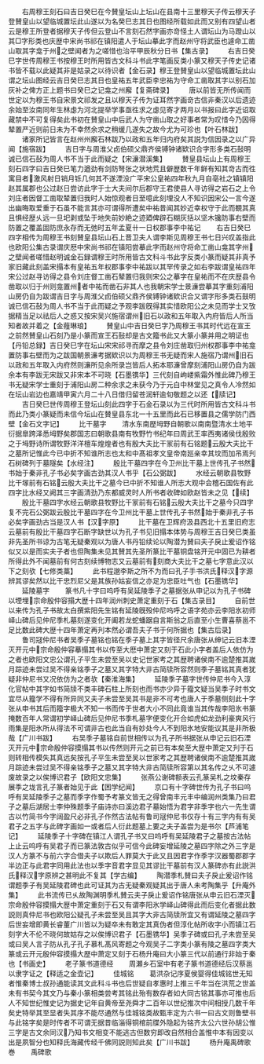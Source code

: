 <!-- { "loadSidebar": true } -->
　　右周穆王刻石曰吉日癸巳在今賛皇坛山上坛山在县南十三里穆天子传云穆天子登賛皇山以望临城置坛此山遂以为名癸巳志其日也图经所载如此而又别有四望山者云是穆王所登者据穆天子传但云登山不言刻石然字画亦竒怪土人谓坛山为马蹬山以其□字形类也庆歴中宋尚书祁在镇阳遣人于坛山摹此字而赵州守将武臣也遽命工凿山取其字龛于州之壁闻者为之嗟惜也治平甲辰秋分日书【集古录】
　　右吉日癸巳字世传周穆王书按穆王时所用皆古文科斗书此字笔画反类小篆又穆天子传史记诸书皆不载以此疑其非是姑录之以待识者【金石录】穆王登賛皇山以望临城置坛此山谓之坛山图经云吉日癸巳志其日也皇祐五年武臣李忠祐为守命工凿取其字以别石加灰补之俾方正上题书曰癸巳之记龛之州廨【复斋碑录】
　　唐以前皆无所传闻而世定以为穆王书自宋景文祁发之且以穆天子传为证耳然字画竒古信非秦汉以后遗迹余始至汝南同年生林虙为河北提举学事亟徃求之虙见寄才两月以书报曰此字近诏取藏禁中不可复得矣此书初在賛皇山中后武人为守凿山取之好事者常为叹惜今乃因得辇置严近则前日未为不幸然余求之稍缓几遂失之故今尤为可珍也【叶石林跋】
　　诸家所记皆言在赵州州廨石林跋乃以政和五年归内府矣其説为信因录之以广异闻【施宿跋】
　　吉日字与周淮父卣伯硕父鼎齐侯镈钟诸欵识合字形多类石鼔明诚已信石鼔为周人书不当于此而疑之【宋濓潜溪集】
　　賛皇县坛山上有周穆王刻石四字曰吉日癸巳笔力遒劲有剑防弩张之状地荒且僻歴数千年鲜有知其竒古而徃寓目者激风射日销月铄几何其不遂湮没广平宋公皇祐四年秋九月自亳社之镇镇阳赵其属郡也公过赵日尝访此字于士大夫间尔后郡守王君使县人寻访得之岩石之上令刘庄者因督工凿取辇置归我时人始惊观者日至噫此刻埋没人不知识因宋公一言今遂出幽晦取爱重于石虽不能言其亦可谓得所遭矣中祐昔闻其妙近幸权守于此而覩其真且惧经歴乆远一旦圯剥或坠于地失前妙絶之迹廼俾辟石糊灰括以坚木镵防事右壁而防置之覆盖固防庶永存而无弛时五年孟夏卄一日权郡事李中祐记
　　右吉日癸巳四字相传为周穆王书刻賛皇县坛山石上晋卫夫人谓李斯见周穆王书七日兴叹盖指此也欧阳公集古录谓庆厯中宋尚书祁在镇阳尝摹此字而赵州守将命工凿山龛其字州之壁闻者嗟惜赵明诚金石録谓穆王时所用皆古文科斗书此字反类小篆而疑其非真予家旧藏此刻盖宋搨本有皇祐五年权郡事李中祐跋以其罕传录之如右李跋谓皇祐四年宋公过赵寻访得之县令刘庄督工凿石辇置归我则宋公之摹字在皇祐而不在庆歴县令凿取以归于州则龛置州者中祐而凿石非其人也我朝宋学士景濓尝摹其字重刻浦阳山房仍自为跋谓吉日字与周淮父卣伯硕父鼎齐侯镈钟诸欵识合又谓字形多类石鼓明诚已信石鼔为周人书不当于此而疑之予观李跋旣得其实惜欧阳公之未见而学士又攷据精当足以祛后人之惑又按宋吴兴施宿谓州旧石以政和五年取入内府皆后人所当知者故并着之【金薤琳琅】
　　賛皇山中吉日癸巳字乃周穆王书其时代远在宣王之前然賛皇山石刻乃是小篆而宣王石鼔却是古文籀书此又大篆小篆并用之明证也【丹铅总録】吉日癸巳字在坛山宋宋祁寻而摩之县令刘庄凿取归州权郡事李中祐龛置防事右壁而为之跋国朝景濓考据欵识以为周穆王书无疑而宋人施宿乃谓州旧石以政和五年取入内府然则濓所见余所录岂皆后人拓本耶濓曾摩刻浦阳山房仍自为跋余本有李跋无宋跋又非宋本不可晓【石墨镌华】三代刻自岣嵝紫霜外惟此碑乃穆王书无疑宋学士重刻于浦阳山房二种余求之未获今乃于元白中林堂见之真令人冷然如在坛山岩边也嘉靖甲寅六月二十八日借归留苍润轩逾旬敬题之以还【牍记】
　　吉日癸巳世传周穆王登坛山刻此四字于石金石录以为三代时所用皆古文科斗书而此乃类小篆疑而未信今坛山在賛皇县东北一十五里而此石已移置县之儒学防门西壁【金石文字记】
　　比干墓字
　　清水东南歴坶野自朝歌以南南暨清水土地平衍据臯跨泽悉坶野矣郡国志曰朝歌县南有牧野竹书纪年曰周武王率西夷诸侯伐殷败之于坶野诗所谓牧野洋洋檀车煌煌者也有殷大夫比干冡前有石铭题云殷大夫比干之墓所记惟此今已中折不知谁所志也太和中髙祖孝文皇帝南廵亲幸其坟而加吊焉刋石树碑列于墓隧矣【水经注】
　　殷比干墓四字在今卫州比干墓上世传孔子书然书始于秦非孔子书必矣字画古劲其汉人书乎【石公弼跋】
　　水经云朝歌县牧野比干塜前有石铭云殷大夫比干之墓今已中折不知谁人所志大观中会稽石国佐有此四字比水经又阙其三字画清劲乃东都威灵时人所书者收碑如欧赵皆未之见【续】
　　殷比干墓四字水经云朝歌县牧野比干冡前有石铭云殷大夫比干之墓今只四字复不完石公弼跋云殷比干墓四字在今卫州比干墓上世传孔子书然始于秦非孔子书必矣字画劲古当是汉人书【汉字原】
　　比干墓在卫辉府汲县西北十五里旧府志云墓前有殷比干墓四字石断字缺世以为孔子书见旧搨本体势与周穆王吉日癸巳类虽非先圣所书谅为古笔无疑秦观以为唐人书丹铅续论以陶潜为賛曰夫子戾止爰诏作铭似又以是而实夫子者也但陶集未见其賛其先圣所篆比干墓铜盘铭开元中固已为耕者所得此外不闻墓前有何古刻续博物志又云墓前有刻商大夫比干之墓七字意此汉以下之刻欤【七修类藁】
　　此书程邈李斯之所不为而曰孔子手书洪氏释汉字源辨其谬矣然以比干忠烈尼父是其族孙姑妄信之亦足为忠臣吐气也【石墨镌华】
　　延陵墓字
　　篆书凡十字曰呜呼有吴延陵季子之墓据张从申记以为孔子书碑以堙埋宗命殷仲容搨大歴十四年润州刺史萧定重刻于石【集古录目】
　　自前世以来传为孔子书故太白撰紫阳先生铭有延陵旣殁仲尼呜呼之语字苑亦云李阳氷初师峄山碑后见仲尼季札墓刻遂变化开阖若龙蛇蟠踞自言斯翁之后直至小生曹喜蔡邕不足比数此碑大歴十四年萧定再刋本然必谓吾夫子书于何所据也【集古后录】
　　鲁司冦仲尼书者吴季子墓铭也铭在季子墓上其字皆径尺余唐张从绅记云旧本湮灭开元中宗命殷仲容摹搨其书以传至大厯中萧定又刻于石此小字者盖后人依仿为之者也欧阳文忠公谓孔子平生未尝至吴以史记世家考之其歴聘诸侯南不逾楚推其嵗月踪迹未尝过吴不得亲铭季子之墓又其字特大非古简牍所容然则季子墓铭其真者犹疑非仲尼书又况依仿为之者欤【秦淮海集】
　　延陵季子墓字世传仲尼书今入淳化官帖中其字如书简牍不类丰碑石柱上所刻也而书亦少异于籀文疑当吴季子时书文宜尽从籀学不得有所异同又夫子未尝至吴其书是非不可考也唐人于季墓侧刻此十字张从申书其后而籀字极大不知一书而传于世者大小不同此竟谁当其传哉李阳氷书篆掩数百年人常谓初学峄山碑后见仲尼书季札墓字便变化开合如虎如龙劲利豪爽风行雨集是阳氷所从得法不可谓非古也此当自有妙处今人不到阳氷地安能议其是非所极哉【广川书跋】
　　右吴季子墓铭自前世相传以为孔子所书据张从申记云旧石湮灭开元中宗命殷仲容摸搨其书以传然则开元之前已有本矣至大歴中萧定又刋于石则转相传模失其真远矣按孔子平生未尝至吴以世家考之其歴聘诸侯南不逾楚推其嵗月踪迹未尝过吴不得亲铭季子之墓又其字特大非古简牍所容第以其名传之乆不可遽废故录之以俟博识君子【欧阳文忠集】
　　张燕公谢碑额表云孔篆吴札之坟秦存展季之垅言孔子篆者始见于此【困学纪闻】
　　京口有十字碑世传为孔子书曰呜呼有吴延陵季子之墓而季字作蜀予考篆文皆无之得曾南丰元丰中编润州类集乃曰君子之墓后湖居士李仲殊题季子庙诗亦曰溪边君子墓始悟为君字非季字也六一先生谓古以竹简书今字阔盈尺必非孔子作然古法帖有鲁司冦仲尼书仅存十有三字内有有吴君子之五字与此碑字画如一或者后人衍此题墓上要之夫子盖尝为是书尔【芦浦笔记】
　　延陵季子十字碑在镇江人谓孔子书又曰呜呼有吴延陵君子之墓按古法帖上止云呜呼有吴君子而已篆法敦古似乎可信今此碑妄增延陵之墓四字除之外三字是汉人方篆不与前六字合借夫子以欺后人罪莫大于此又且因君字作季字汉器蜀郡郡字半边正与此君字同用此法也以季字音君字显见其谬比干墓前有汉人篆碑亦有此説洪氏释汉字原辨之甚明此不复其【学古编】
　　陶潜季札賛曰夫子戾止爰诏作铭谓题季子有吴延陵君碑也此可证其为古无疑秦观疑其出于唐人未考陶集乎【升庵外集】
　　此书流传已乆故陶渊明季札賛云夫子戾止爰诏作铭唐张从申云旧石湮灭宗命殷仲容摸搨大歴中萧定重刻于石又有谓李阳氷学峄山碑得此而后变化者据此数説则真仲尼书也欧阳公疑孔子未尝至吴且其字大非古简牍所宜又有谓延陵之墓四字后世妄增即黄长睿董广川皆以为疑卒未有敢定其真伪者但淳化帖所收字小而镇江石刻字大不伦不晓何故姑存之以俟博识君子【石墨镌华】吴季子碑或曰孔子未尝至吴或曰吴人言子防从孔子孔子慕札髙风寄题之今观吴子二字类小篆有陵之墓四字类大篆或云开元殷仲容摸搨大歴中萧定又刻于石杨升庵曰大小篆三代以前通行非始于秦也【书画史】
　　老子篆书道德经
　　周瀬乡石室中有老子篆书道德经后汉蔡邕以隶字证之【释适之金壶记】
　　佳城铭
　　葛洪杂记序夏侯婴得佳城铭世无知者惟秦博士叔孙通能读其文此科斗书也后世疑自孝惠时上推三千年当在洪荒之世盖未有书契今其文乃与秦小篆相类尝考其铭此殆有数存者如大同古铭其事亦可推也后人不知世纪惟史记为据史记年自黄帝至尧舜才二百年以世纪推次中间相授几数千年矣史特举其至显者失其序不能尽通然与佳城铭类故甄丰定为六书一曰古文则鲁壁书与此铭字矣是时传者不可谓无据昔临淄得铜棺前牒外隐起为铭齐太公六世孙胡公惟三字是古文余同汉乃知书文相变不能逃古但数穷即改自然相合盖惟中本有因变以出是夙智分也知释氏海藏传经千佛同説则知此矣【广川书跋】
　　杨升庵禹碑歌巻
　　禹碑歌
